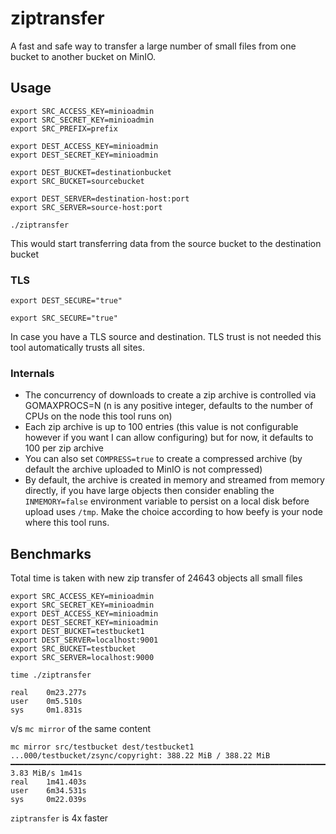 # ziptransfer

A fast and safe way to transfer a large number of small files from one bucket to another bucket on MinIO.

## Usage
```
export SRC_ACCESS_KEY=minioadmin
export SRC_SECRET_KEY=minioadmin
export SRC_PREFIX=prefix

export DEST_ACCESS_KEY=minioadmin
export DEST_SECRET_KEY=minioadmin

export DEST_BUCKET=destinationbucket
export SRC_BUCKET=sourcebucket

export DEST_SERVER=destination-host:port
export SRC_SERVER=source-host:port

./ziptransfer
```

This would start transferring data from the source bucket to the destination bucket

### TLS
```
export DEST_SECURE="true"
```
```
export SRC_SECURE="true"
```

In case you have a TLS source and destination. TLS trust is not needed this tool automatically trusts all sites.

### Internals

- The concurrency of downloads to create a zip archive is controlled via GOMAXPROCS=N (n is any positive integer, defaults to the number of CPUs on the node this tool runs on)
- Each zip archive is up to 100 entries (this value is not configurable however if you want I can allow configuring) but for now, it defaults to 100 per zip archive
- You can also set `COMPRESS=true` to create a compressed archive (by default the archive uploaded to MinIO is not compressed)
- By default, the archive is created in memory and streamed from memory directly, if you have large objects then consider enabling the `INMEMORY=false` environment
  variable to persist on a local disk before upload uses `/tmp`. Make the choice according to how beefy is your node where this tool runs.

## Benchmarks

Total time is taken with new zip transfer of 24643 objects all small files
```
export SRC_ACCESS_KEY=minioadmin
export SRC_SECRET_KEY=minioadmin
export DEST_ACCESS_KEY=minioadmin
export DEST_SECRET_KEY=minioadmin
export DEST_BUCKET=testbucket1
export DEST_SERVER=localhost:9001
export SRC_BUCKET=testbucket
export SRC_SERVER=localhost:9000

time ./ziptransfer

real    0m23.277s
user    0m5.510s
sys     0m1.831s
```

v/s `mc mirror` of the same content

```
mc mirror src/testbucket dest/testbucket1
...000/testbucket/zsync/copyright: 388.22 MiB / 388.22 MiB ━━━━━━━━━━━━━━━━━━━━━━━━━━━━━━━━━━━━━━━━━━━━━━━━━━━━━━━━━━━━━━━━━━━━━━━━━━━━━━━━━━━━━━━━━━━━━━━━━━━━━━━━━━━━━━━━━━ 3.83 MiB/s 1m41s
real    1m41.403s
user    6m34.531s
sys     0m22.039s
```

`ziptransfer` is 4x faster



